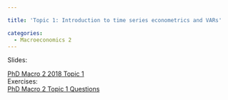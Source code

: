 ```yaml
---

title: 'Topic 1: Introduction to time series econometrics and VARs'

categories:
  - Macroeconomics 2
---
```

Slides:
<div class="PDFcontainer">
<div class="PDFelement"><object data="http://www.tholden.org/wp-content/uploads/2018/05/PhD-Macro-2-2018-Topic-1.pdf" type="application/pdf" width="100%" height="100%"><a href="http://www.tholden.org/wp-content/uploads/2018/05/PhD-Macro-2-2018-Topic-1.pdf">PhD Macro 2 2018 Topic 1</a></object></div>
</div>
Exercises:
<div class="PDFcontainer">
<div class="PDFelement"><object data="http://www.tholden.org/wp-content/uploads/2018/05/PhD-Macro-2-Topic-1-Questions.pdf" type="application/pdf" width="100%" height="100%"><a href="http://www.tholden.org/wp-content/uploads/2018/05/PhD-Macro-2-Topic-1-Questions.pdf">PhD Macro 2 Topic 1 Questions</a></object></div>
</div>
